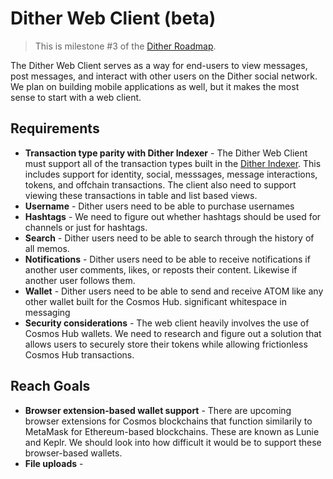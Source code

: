 # Dither Web Client (beta)

> This is milestone #3 of the [Dither Roadmap](./roadmap.md).

The Dither Web Client serves as a way for end-users to view messages, post messages, and interact with other users on the Dither social network. We plan on building mobile applications as well, but it makes the most sense to start with a web client.

## Requirements

- **Transaction type parity with Dither Indexer** - The Dither Web Client must support all of the transaction types built in the [Dither Indexer](./roadmap-01-spec). This includes support for identity, social, messsages, message interactions, tokens, and offchain transactions. The client also need to support viewing these transactions in table and list based views.
- **Username** - Dither users need to be able to purchase usernames
- **Hashtags** - We need to figure out whether hashtags should be used for channels or just for hashtags.
- **Search** - Dither users need to be able to search through the history of all memos.
- **Notifications** - Dither users need to be able to receive notifications if another user comments, likes, or reposts their content. Likewise if another user follows them.
- **Wallet** - Dither users need to be able to send and receive ATOM like any other wallet built for the Cosmos Hub.
 significant whitespace in messaging
- **Security considerations** - The web client heavily involves the use of Cosmos Hub wallets. We need to research and figure out a solution that allows users to securely store their tokens while allowing frictionless Cosmos Hub transactions.

## Reach Goals

- **Browser extension-based wallet support** - There are upcoming browser extensions for Cosmos blockchains that function similarily to MetaMask for Ethereum-based blockchains. These are known as Lunie and Keplr. We should look into how difficult it would be to support these browser-based wallets.
- **File uploads** - 
